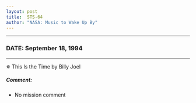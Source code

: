 ```yaml
---
layout: post
title:  STS-64
author: "NASA: Music to Wake Up By"
---
```


----
### DATE: September 18, 1994
----
✵ This Is the Time by Billy Joel

##### Comment:
* No mission comment
